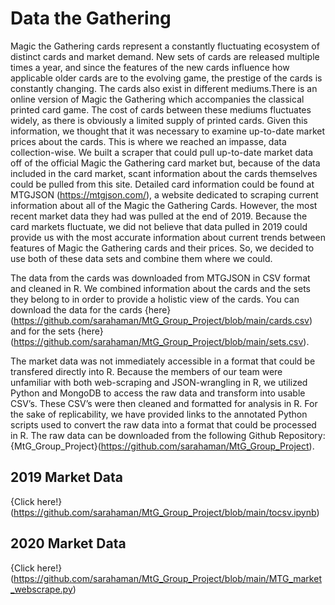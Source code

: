 # Data the Gathering

Magic the Gathering cards represent a constantly fluctuating ecosystem of distinct cards and market demand. New sets of cards are released multiple times a year, and since the features of the new cards influence how applicable older cards are to the evolving game, the prestige of the cards is constantly changing. The cards also exist in different mediums.There is an online version of Magic the Gathering which accompanies the classical printed card game. The cost of cards between these mediums fluctuates widely, as there is obviously a limited supply of printed cards. Given this information, we thought that it was necessary to examine up-to-date market prices about the cards. This is where we reached an impasse, data collection-wise. We built a scraper that could pull up-to-date market data off of the official Magic the Gathering card market but, because of the data included in the card market, scant information about the cards themselves could be pulled from this site. Detailed card information could be found at MTGJSON (https://mtgjson.com/), a website dedicated to scraping current information about all of the Magic the Gathering Cards. However, the most recent market data they had was pulled at the end of 2019. Because the card markets fluctuate, we did not believe that data pulled in 2019 could provide us with the most accurate information about current trends between features of Magic the Gathering cards and their prices. So, we decided to use both of these data sets and combine them where we could.

The data from the cards was downloaded from MTGJSON in CSV format and cleaned in R. We combined information about the cards and the sets they belong to in order to provide a holistic view of the cards. You can download the data for the cards {here}(https://github.com/sarahaman/MtG_Group_Project/blob/main/cards.csv) and for the sets {here}(https://github.com/sarahaman/MtG_Group_Project/blob/main/sets.csv).

The market data was not immediately accessible in a format that could be transfered directly into R. Because the members of our team were unfamiliar with both web-scraping and JSON-wrangling in R, we utilized Python and MongoDB to access the raw data and transform into usable CSV’s. These CSV’s were then cleaned and formatted for analysis in R. For the sake of replicability, we have provided links to the annotated Python scripts used to convert the raw data into a format that could be processed in R. The raw data can be downloaded from the following Github Repository: {MtG_Group_Project}(https://github.com/sarahaman/MtG_Group_Project). 


## 2019 Market Data

{Click here!}(https://github.com/sarahaman/MtG_Group_Project/blob/main/tocsv.ipynb)

## 2020 Market Data

{Click here!}(https://github.com/sarahaman/MtG_Group_Project/blob/main/MTG_market_webscrape.py)
